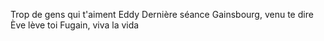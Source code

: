 Trop de gens qui t'aiment
Eddy Dernière séance
Gainsbourg, venu te dire
Ève lève toi
Fugain, viva la vida


